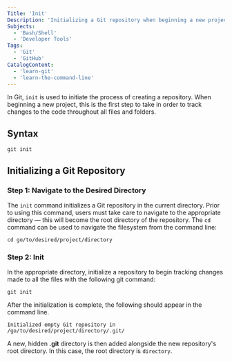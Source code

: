 ```yaml
---
Title: 'Init'
Description: 'Initializing a Git repository when beginning a new project is the first step to take in order to track changes.'
Subjects:
  - 'Bash/Shell'
  - 'Developer Tools'
Tags:
  - 'Git'
  - 'GitHub'
CatalogContent:
  - 'learn-git'
  - 'learn-the-command-line'
---
```


In Git, `init` is used to initiate the process of creating a repository. When beginning a new project, this is the first step to take in order to track changes to the code throughout all files and folders.

## Syntax

```shell
git init
```

## Initializing a Git Repository

### Step 1: Navigate to the Desired Directory

The `init` command initializes a Git repository in the current directory. Prior to using this command, users must take care to navigate to the appropriate directory &mdash; this will become the root directory of the repository. The `cd` command can be used to navigate the filesystem from the command line:

```pseudo
cd go/to/desired/project/directory
```

### Step 2: Init

In the appropriate directory, initialize a repository to begin tracking changes made to all the files with the following git command:

```shell
git init
```

After the initialization is complete, the following should appear in the command line.

```shell
Initialized empty Git repository in /go/to/desired/project/directory/.git/
```

A new, hidden **.git** directory is then added alongside the new repository's root directory. In this case, the root directory is `directory`.
